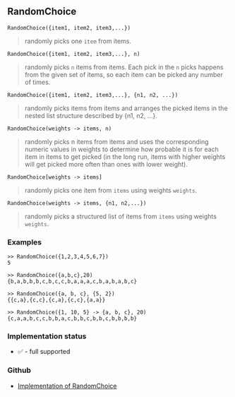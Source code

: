 ## RandomChoice

```
RandomChoice({item1, item2, item3,...})
```

> randomly picks one `item` from items. 
 
```
RandomChoice({item1, item2, item3,...}, n)
```

> randomly picks `n` items from items. Each pick in the `n` picks happens from the given set of items, so each item can be picked any number of times.

```
RandomChoice({item1, item2, item3,...}, {n1, n2, ...})
```
 
> randomly picks items from items and arranges the picked items in the nested list structure described by {n1, n2, ...}.

```
RandomChoice(weights -> items, n)
```

> randomly picks n items from items and uses the corresponding numeric values in weights to determine how probable it is for each item in items to get picked (in the long run, items with higher weights will get picked more often than ones with lower weight).

```
RandomChoice[weights -> items]
```

> randomly picks one item from `items` using weights `weights`.

```
RandomChoice(weights -> items, {n1, n2,...})
```

> randomly picks a structured list of items from `items` using weights `weights`.

### Examples

```
>> RandomChoice({1,2,3,4,5,6,7})
5

>> RandomChoice({a,b,c},20)
{b,a,b,b,b,c,b,c,c,b,a,a,a,c,b,a,b,a,b,c}

>> RandomChoice({a, b, c}, {5, 2})
{{c,a},{c,c},{c,a},{c,c},{a,a}}
      
>> RandomChoice({1, 10, 5} -> {a, b, c}, 20)
{c,a,a,b,c,c,b,b,a,c,b,b,c,b,b,c,b,b,b,b}
```






### Implementation status

* &#x2705; - full supported

### Github

* [Implementation of RandomChoice](https://github.com/axkr/symja_android_library/blob/master/symja_android_library/matheclipse-core/src/main/java/org/matheclipse/core/builtin/RandomFunctions.java#L177) 
